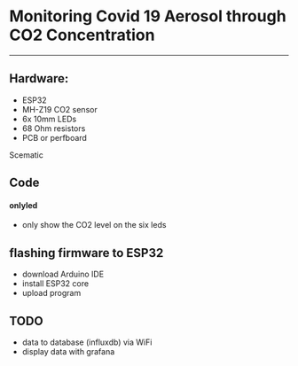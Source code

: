 # Monitoring Covid 19 Aerosol through CO2 Concentration
-------

## Hardware:
    
- ESP32
- MH-Z19 CO2 sensor
- 6x 10mm LEDs
- 68 Ohm resistors
- PCB or perfboard

Scematic

## Code

####    onlyled

- only show the CO2 level on the six leds

## flashing firmware to ESP32

- download Arduino IDE
- install ESP32 core
- upload program

## TODO

- data to database (influxdb) via WiFi
- display data with grafana